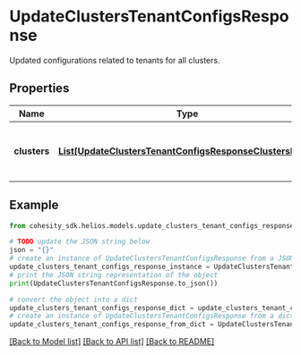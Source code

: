 # UpdateClustersTenantConfigsResponse

Updated configurations related to tenants for all clusters.

## Properties

Name | Type | Description | Notes
------------ | ------------- | ------------- | -------------
**clusters** | [**List[UpdateClustersTenantConfigsResponseClustersInner]**](UpdateClustersTenantConfigsResponseClustersInner.md) | The list of clusters updated, with errors if any. | [optional] 

## Example

```python
from cohesity_sdk.helios.models.update_clusters_tenant_configs_response import UpdateClustersTenantConfigsResponse

# TODO update the JSON string below
json = "{}"
# create an instance of UpdateClustersTenantConfigsResponse from a JSON string
update_clusters_tenant_configs_response_instance = UpdateClustersTenantConfigsResponse.from_json(json)
# print the JSON string representation of the object
print(UpdateClustersTenantConfigsResponse.to_json())

# convert the object into a dict
update_clusters_tenant_configs_response_dict = update_clusters_tenant_configs_response_instance.to_dict()
# create an instance of UpdateClustersTenantConfigsResponse from a dict
update_clusters_tenant_configs_response_from_dict = UpdateClustersTenantConfigsResponse.from_dict(update_clusters_tenant_configs_response_dict)
```
[[Back to Model list]](../README.md#documentation-for-models) [[Back to API list]](../README.md#documentation-for-api-endpoints) [[Back to README]](../README.md)


